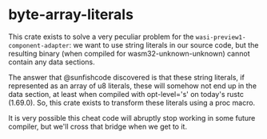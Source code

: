 # byte-array-literals

This crate exists to solve a very peculiar problem for the
`wasi-preview1-component-adapter`: we want to use string literals in our
source code, but the resulting binary (when compiled for
wasm32-unknown-unknown) cannot contain any data sections.

The answer that @sunfishcode discovered is that these string literals, if
represented as an array of u8 literals, these will somehow not end up in the
data section, at least when compiled with opt-level='s' on today's rustc
(1.69.0). So, this crate exists to transform these literals using a proc
macro.

It is very possible this cheat code will abruptly stop working in some future
compiler, but we'll cross that bridge when we get to it.
